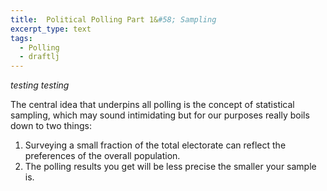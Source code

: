 ```yaml
---
title:  Political Polling Part 1&#58; Sampling
excerpt_type: text
tags:
  - Polling
  - draftlj
---
```


<i>testing testing</i>

The central idea that underpins all polling is the concept of statistical sampling,
which may sound intimidating
but for our purposes really boils down to two things:

<!--more-->

1. Surveying a small fraction of the total electorate can reflect
the preferences of the overall population.
2. The polling results you get will be less precise the smaller your
sample is.

